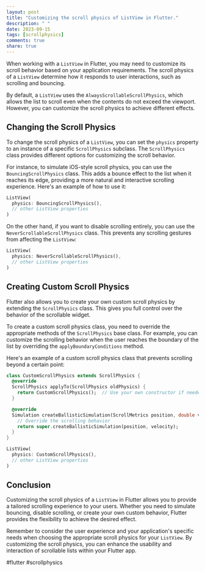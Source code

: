 ```yaml
---
layout: post
title: "Customizing the scroll physics of ListView in Flutter."
description: " "
date: 2023-09-15
tags: [scrollphysics]
comments: true
share: true
---
```


When working with a `ListView` in Flutter, you may need to customize its scroll behavior based on your application requirements. The scroll physics of a `ListView` determine how it responds to user interactions, such as scrolling and bouncing.

By default, a `ListView` uses the `AlwaysScrollableScrollPhysics`, which allows the list to scroll even when the contents do not exceed the viewport. However, you can customize the scroll physics to achieve different effects.

## Changing the Scroll Physics

To change the scroll physics of a `ListView`, you can set the `physics` property to an instance of a specific `ScrollPhysics` subclass. The `ScrollPhysics` class provides different options for customizing the scroll behavior.

For instance, to simulate iOS-style scroll physics, you can use the `BouncingScrollPhysics` class. This adds a bounce effect to the list when it reaches its edge, providing a more natural and interactive scrolling experience. Here's an example of how to use it:

```dart
ListView(
  physics: BouncingScrollPhysics(),
  // other ListView properties
)
```

On the other hand, if you want to disable scrolling entirely, you can use the `NeverScrollableScrollPhysics` class. This prevents any scrolling gestures from affecting the `ListView`:

```dart
ListView(
  physics: NeverScrollableScrollPhysics(),
  // other ListView properties
)
```

## Creating Custom Scroll Physics

Flutter also allows you to create your own custom scroll physics by extending the `ScrollPhysics` class. This gives you full control over the behavior of the scrollable widget.

To create a custom scroll physics class, you need to override the appropriate methods of the `ScrollPhysics` base class. For example, you can customize the scrolling behavior when the user reaches the boundary of the list by overriding the `applyBoundaryConditions` method.

Here's an example of a custom scroll physics class that prevents scrolling beyond a certain point:

```dart
class CustomScrollPhysics extends ScrollPhysics {
  @override
  ScrollPhysics applyTo(ScrollPhysics oldPhysics) {
    return CustomScrollPhysics();  // Use your own constructor if needed
  }

  @override
  Simulation createBallisticSimulation(ScrollMetrics position, double velocity) {
    // Override the scrolling behavior
    return super.createBallisticSimulation(position, velocity);
  }
}

ListView(
  physics: CustomScrollPhysics(),
  // other ListView properties
)
```

## Conclusion

Customizing the scroll physics of a `ListView` in Flutter allows you to provide a tailored scrolling experience to your users. Whether you need to simulate bouncing, disable scrolling, or create your own custom behavior, Flutter provides the flexibility to achieve the desired effect.

Remember to consider the user experience and your application's specific needs when choosing the appropriate scroll physics for your `ListView`. By customizing the scroll physics, you can enhance the usability and interaction of scrollable lists within your Flutter app.

#flutter #scrollphysics